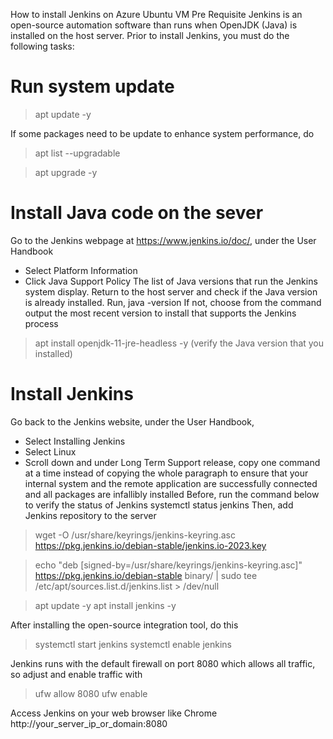 How to install Jenkins on Azure Ubuntu VM
Pre Requisite
Jenkins is an open-source automation software than runs when OpenJDK (Java) is installed on the host server. Prior to install Jenkins, you must do the following tasks:

# Run system update
> apt update -y

If some packages need to be update to enhance system performance, do
> apt list --upgradable

> apt upgrade -y
# Install Java code on the sever
Go to the Jenkins webpage at https://www.jenkins.io/doc/, under the User Handbook
- Select Platform Information
- Click Java Support Policy
The list of Java versions that run the Jenkins system display. Return to the host server and check if the Java version is already installed. Run,
java -version
If not, choose from the command output the most recent version to install that supports the Jenkins process
> apt install openjdk-11-jre-headless -y (verify the Java version that you installed)

# Install Jenkins
Go back to the Jenkins website, under the User Handbook, 
- Select Installing Jenkins
- Select Linux
- Scroll down and under Long Term Support release, copy one command at a time instead of copying the whole paragraph to ensure that your internal system and the remote application are successfully connected and all packages are infallibly installed
Before, run the command below to verify the status of Jenkins
systemctl status jenkins
Then, add Jenkins repository to the server

> wget -O /usr/share/keyrings/jenkins-keyring.asc \
  https://pkg.jenkins.io/debian-stable/jenkins.io-2023.key
  
> echo "deb [signed-by=/usr/share/keyrings/jenkins-keyring.asc]" \
  https://pkg.jenkins.io/debian-stable binary/ | sudo tee \
  /etc/apt/sources.list.d/jenkins.list > /dev/null

> apt update -y
> apt install jenkins -y

After installing the open-source integration tool, do this
> systemctl start jenkins
> systemctl enable jenkins

Jenkins runs with the default firewall on port 8080 which allows all traffic, so adjust and enable traffic with
> ufw allow 8080
> ufw enable 

Access Jenkins on your web browser like Chrome
http://your_server_ip_or_domain:8080
